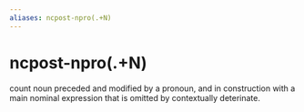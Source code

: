 ```yaml
---
aliases: ncpost-npro(.+N)
---
```

# ncpost-npro(.+N)

count noun preceded and modified by a pronoun, and in construction with a main nominal expression that is omitted by contextually deterinate.